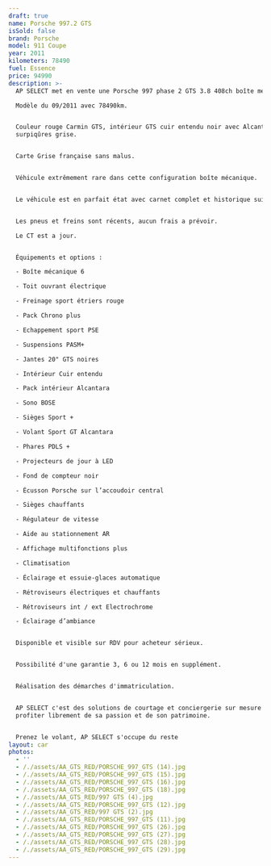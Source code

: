 ```yaml
---
draft: true
name: Porsche 997.2 GTS
isSold: false
brand: Porsche
model: 911 Coupe
year: 2011
kilometers: 78490
fuel: Essence
price: 94990
description: >-
  AP SELECT met en vente une Porsche 997 phase 2 GTS 3.8 408ch boîte mécanique.

  Modèle du 09/2011 avec 78490km.


  Couleur rouge Carmin GTS, intérieur GTS cuir entendu noir avec Alcantara et
  surpiqûres grise.


  Carte Grise française sans malus.


  Véhicule extrêmement rare dans cette configuration boîte mécanique.


  Le véhicule est en parfait état avec carnet complet et historique suivi.


  Les pneus et freins sont récents, aucun frais a prévoir.

  Le CT est a jour.


  Équipements et options :

  - Boîte mécanique 6

  - Toit ouvrant électrique

  - Freinage sport étriers rouge

  - Pack Chrono plus

  - Echappement sport PSE

  - Suspensions PASM+

  - Jantes 20" GTS noires

  - Intérieur Cuir entendu

  - Pack intérieur Alcantara

  - Sono BOSE

  - Sièges Sport +

  - Volant Sport GT Alcantara

  - Phares PDLS +

  - Projecteurs de jour à LED

  - Fond de compteur noir

  - Écusson Porsche sur l’accoudoir central

  - Sièges chauffants

  - Régulateur de vitesse

  - Aide au stationnement AR

  - Affichage multifonctions plus

  - Climatisation

  - Éclairage et essuie-glaces automatique

  - Rétroviseurs électriques et chauffants

  - Rétroviseurs int / ext Electrochrome

  - Éclairage d’ambiance


  Disponible et visible sur RDV pour acheteur sérieux.


  Possibilité d'une garantie 3, 6 ou 12 mois en supplément.


  Réalisation des démarches d'immatriculation.


  AP SELECT c'est des solutions de courtage et conciergerie sur mesure pour
  profiter librement de sa passion et de son patrimoine.


  Prenez le volant, AP SELECT s'occupe du reste
layout: car
photos:
  - ''
  - /./assets/AA_GTS_RED/PORSCHE_997_GTS (14).jpg
  - /./assets/AA_GTS_RED/PORSCHE_997_GTS (15).jpg
  - /./assets/AA_GTS_RED/PORSCHE_997_GTS (16).jpg
  - /./assets/AA_GTS_RED/PORSCHE_997_GTS (18).jpg
  - /./assets/AA_GTS_RED/997 GTS (4).jpg
  - /./assets/AA_GTS_RED/PORSCHE_997_GTS (12).jpg
  - /./assets/AA_GTS_RED/997 GTS (2).jpg
  - /./assets/AA_GTS_RED/PORSCHE_997_GTS (11).jpg
  - /./assets/AA_GTS_RED/PORSCHE_997_GTS (26).jpg
  - /./assets/AA_GTS_RED/PORSCHE_997_GTS (27).jpg
  - /./assets/AA_GTS_RED/PORSCHE_997_GTS (28).jpg
  - /./assets/AA_GTS_RED/PORSCHE_997_GTS (29).jpg
---
```






